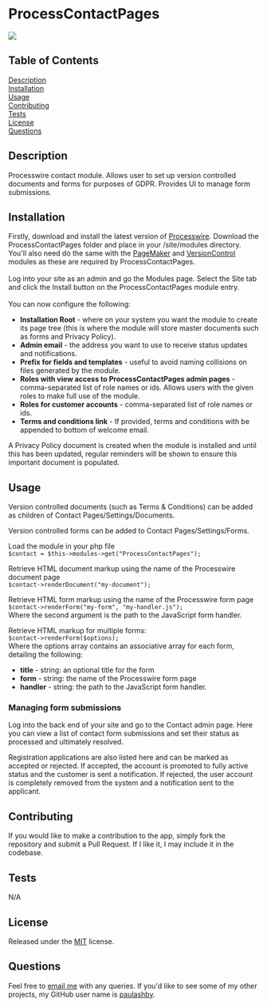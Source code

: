 # ProcessContactPages

[<img src="https://img.shields.io/badge/License-MIT-yellow.svg">](https://opensource.org/licenses/MIT)

## Table of Contents

[Description](#description)<br />[Installation](#installation)<br />[Usage](#usage)<br />[Contributing](#contributing)<br />[Tests](#tests)<br />[License](#license)<br />[Questions](#questions)<br />

## Description

Processwire contact module. Allows user to set up version controlled documents and forms for purposes of GDPR. Provides UI to manage form submissions.

## Installation

Firstly, download and install the latest version of [Processwire](https://processwire.com). Download the ProcessContactPages folder and place in your /site/modules directory. You'll also need do the same with the [PageMaker](https://github.com/paulashby/PageMaker) and [VersionControl](https://processwire.com/modules/version-control/) modules as these are required by ProcessContactPages.<br /><br />Log into your site as an admin and go the Modules page. Select the Site tab and click the Install button on the ProcessContactPages module entry.<br /><br />You can now configure the following:
- **Installation Root** - where on your system you want the module to create its page tree (this is where the module will store master documents such as forms and Privacy Policy).
- **Admin email** - the address you want to use to receive status updates and notifications.
- **Prefix for fields and templates** - useful to avoid naming collisions on files generated by the module.
- **Roles with view access to ProcessContactPages admin pages** - comma-separated list of role names or ids. Allows users with the given roles to make full use of the module.
- **Roles for customer accounts** - comma-separated list of role names or ids.
- **Terms and conditions link** - If provided, terms and conditions with be appended to bottom of welcome email.<br />


A Privacy Policy document is created when the module is installed and until this has been updated, regular reminders will be shown to ensure this important document is populated.

## Usage
Version controlled documents (such as Terms & Conditions) can be added as children of Contact Pages/Settings/Documents.<br />

Version controlled forms can be added to Contact Pages/Settings/Forms.<br />

Load the module in your php file<br />
```$contact = $this->modules->get("ProcessContactPages");```<br />

Retrieve HTML document markup using the name of the Processwire document page<br />
```$contact->renderDocument("my-document");```

Retrieve HTML form markup using the name of the Processwire form page<br />
```$contact->renderForm("my-form", "my-handler.js");```
<br />Where the second argument is the path to the JavaScript form handler.

Retrieve HTML markup for multiple forms:<br />
```$contact->renderForm($options);```<br />
Where the options array contains an associative array for each form, detailing the following:
- **title** - string: an optional title for the form<br />
- **form** - string: the name of the Processwire form page<br />
- **handler** - string: the path to the JavaScript form handler.

### Managing form submissions
Log into the back end of your site and go to the Contact admin page. Here you can view a list of contact form submissions and set their status as processed and ultimately resolved.

Registration applications are also listed here and can be marked as accepted or rejected. If accepted, the account is promoted to fully active status and the customer is sent a notification. If rejected, the user account is completely removed from the system and a notification sent to the applicant.

## Contributing

If you would like to make a contribution to the app, simply fork the repository and submit a Pull Request. If I like it, I may include it in the codebase.

## Tests

N/A

## License

Released under the [MIT](https://opensource.org/licenses/MIT) license.

## Questions

Feel free to [email me](mailto:paul@primitive.co?subject=ProcessContactPages%20query%20from%20GitHub) with any queries. If you'd like to see some of my other projects, my GitHub user name is [paulashby](https://github.com/paulashby).
